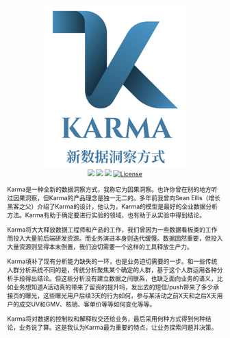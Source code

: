 <div align=center>
  <img width="340" src="https://github.com/CyrilFeng/karma/blob/main/src/main/resources/static/img/1280X1280.PNG" />
</div>


<div align="center">
  <a href="javascript:;"><img src="https://img.shields.io/appveyor/build/gruntjs/grunt?label=%E6%9E%84%E5%BB%BA" /></a>
  <a href="javascript:;"><img src="https://img.shields.io/appveyor/build/gruntjs/grunt?label=%E6%B5%8B%E8%AF%95" /></a>
  <a href="javascript:;"><img src="https://img.shields.io/appveyor/build/gruntjs/grunt?label=%E6%96%87%E6%A1%A3" /></a>
  <a href="javascript:;"><img src="https://img.shields.io/badge/%E5%BC%80%E6%BA%90%E5%8D%8F%E8%AE%AE-Apache-brightgreen" alt="License"></a>
</div>


<br />
Karma是一种全新的数据洞察方式，我称它为因果洞察。也许你曾在别的地方听过因果洞察，但Karma的产品理念是独一无二的。多年前我曾向Sean Ellis（增长黑客之父）介绍了Karma的设计，他认为，Karma的模型是最好的企业数据分析方法。Karma有助于确定要进行实验的领域，也有助于从实验中得到结论。  


Karma将大大释放数据工程师和产品的工作，我们曾因为一些数据看板类的工作而投入大量前后端研发资源。而业务演进本身则迭代缓慢。数据固然重要，但投入大量资源则显得本末倒置，我们迫切需要一个这样的工具释放生产力。  

Karma填补了现有分析能力缺失的一环，也是业务迫切需要的一步。和一些传统人群分析系统不同的是，传统分析聚焦某个确定的人群，基于这个人群运用各种分析手段得出结论。但这些分析没有建立数据之间联系，也缺乏面向业务的语义，比如业务想知道A活动真的带来了留资的提升吗，发出去的短信/push带来了多少承接页的曝光，这些曝光用户后续3天的行为如何，参与某活动之前X天和之后X天用户的成交UV和GMV、核销、客单价等等如何变化等等。  

Karma将对数据的控制权和解释权交还给业务，最后采用何种方式得到何种结论，业务说了算。这是我认为Karma最为重要的特点，让业务探索问题并决策。  
 
